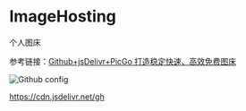 # ImageHosting
个人图床


参考链接：[Github+jsDelivr+PicGo 打造稳定快速、高效免费图床](https://itrhx.com/2019/08/01/A27-image-hosting/)

![Github config](https://cdn.jsdelivr.net/gh/danranVm/image-hosting/images/20210109004525.png)

https://cdn.jsdelivr.net/gh
